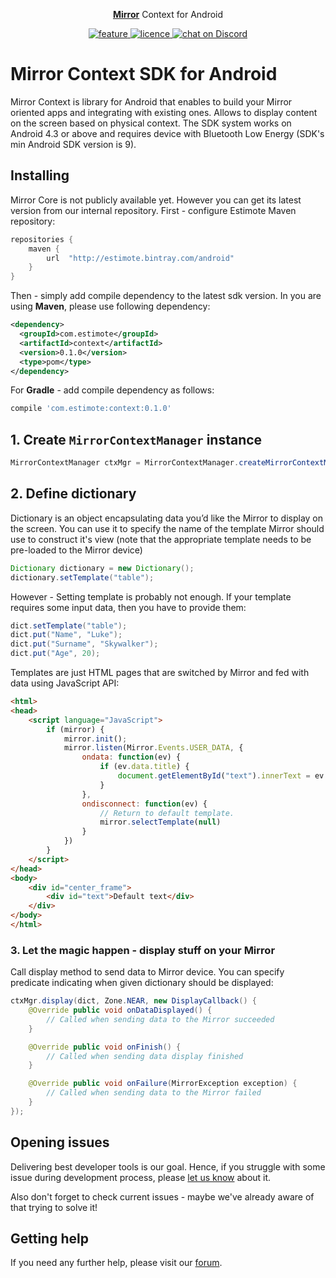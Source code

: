 <p align="center">
    <a href="http://blog.estimote.com/post/150398268230/launching-estimote-mirror-the-worlds-first"><b>Mirror</b></a> Context for Android
</p>
<p align="center">
    <a href="https://estimote.canny.io/mirror-display">
        <img src="https://img.shields.io/badge/feature%20request-canny.io-blue.svg"
             alt="feature">
    </a>
    <a href="https://opensource.org/licenses/MIT">
        <img src="https://img.shields.io/badge/License-MIT-yellow.svg" alt="licence">
    </a>
    <a href="https://discord.gg/HjJCwm5">
        <img src="https://img.shields.io/discord/308323056592486420.svg"
             alt="chat on Discord">
    </a>
</p>


# Mirror Context SDK for Android
Mirror Context is library for Android that enables to build your Mirror oriented apps and integrating with existing ones. Allows to display content on the screen based on physical context.
The SDK system works on Android 4.3 or above and requires device with Bluetooth Low Energy (SDK's min Android SDK version is 9).

## Installing

Mirror Core is not publicly available yet. However you can get its latest version from our internal repository. 
First - configure Estimote Maven repository:
```gradle
repositories {
    maven {
        url  "http://estimote.bintray.com/android"
    }
}
```

Then - simply add compile dependency to the latest sdk version.
In you are using **Maven**, please use following dependency:

```xml
<dependency>
  <groupId>com.estimote</groupId>
  <artifactId>context</artifactId>
  <version>0.1.0</version>
  <type>pom</type>
</dependency>
```

For **Gradle**  - add compile dependency as follows:

```gradle
compile 'com.estimote:context:0.1.0'
```

## 1. Create `MirrorContextManager` instance
```Java
MirrorContextManager ctxMgr = MirrorContextManager.createMirrorContextManager(context);
```

## 2. Define dictionary 
Dictionary is an object encapsulating data you’d like the Mirror to display on the screen. 
You can use it to specify the name of the template Mirror should use to construct it's view (note that the appropriate template needs to be pre-loaded to the Mirror device)
```Java
Dictionary dictionary = new Dictionary();
dictionary.setTemplate("table");
```
However - Setting template is probably not enough. If your template requires some input data, then you have to provide them:
```Java
dict.setTemplate("table");
dict.put("Name", "Luke");
dict.put("Surname", "Skywalker");
dict.put("Age", 20);
```
Templates are just HTML pages that are switched by Mirror and fed with data using JavaScript API:
```html
<html>
<head>
    <script language="JavaScript">
        if (mirror) {
            mirror.init();
            mirror.listen(Mirror.Events.USER_DATA, {
                ondata: function(ev) {
                    if (ev.data.title) {
                        document.getElementById("text").innerText = ev.data.title;
                    }
                },
                ondisconnect: function(ev) {
                    // Return to default template.
                    mirror.selectTemplate(null)
                }
            })
        }
    </script>
</head>
<body>
    <div id="center_frame">
        <div id="text">Default text</div>
    </div>
</body>
</html>
```


### 3. Let the magic happen - display stuff on your Mirror
Call display method to send data to Mirror device. You can specify predicate indicating when 
given dictionary should be displayed:
```java
ctxMgr.display(dict, Zone.NEAR, new DisplayCallback() {
    @Override public void onDataDisplayed() {
        // Called when sending data to the Mirror succeeded
    }

    @Override public void onFinish() {
        // Called when sending data display finished
    }

    @Override public void onFailure(MirrorException exception) {
        // Called when sending data to the Mirror failed
    }
});
```

## Opening issues
Delivering best developer tools is our goal. Hence, if you struggle with some issue during development process, please [let us know](https://github.com/Estimote/Android-Mirror-SDK/issues) about it.

Also don't forget to check current issues - maybe we've already aware of that trying to solve it!

## Getting help
If you need any further help, please visit our [forum](https://forums.estimote.com/).
